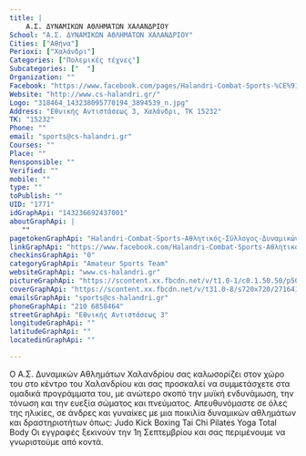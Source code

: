 ```yaml
---
title: |
    Α.Σ. ΔΥΝΑΜΙΚΩΝ ΑΘΛΗΜΑΤΩΝ ΧΑΛΑΝΔΡΙΟΥ
School: "Α.Σ. ΔΥΝΑΜΙΚΩΝ ΑΘΛΗΜΑΤΩΝ ΧΑΛΑΝΔΡΙΟΥ"
Cities: ["Αθήνα"]
Perioxi: ["Χαλάνδρι"]
Categories: ["Πολεμικές τέχνες"]
Subcategories: ["  "]
Organization: ""
Facebook: "https://www.facebook.com/pages/Halandri-Combat-Sports-%CE%91%CE%B8%CE%BB%CE%B7%CF%84%CE%B9%CE%BA%CF%8C%CF%82-%CE%A3%CF%8D%CE%BB%CE%BB%CE%BF%CE%B3%CE%BF%CF%82-%CE%94%CF%85%CE%BD%CE%B1%CE%BC%CE%B9%CE%BA%CF%8E%CE%BD-%CE%91%CE%B8%CE%BB%CE%B7%CE%BC%CE%AC%CF%84%CF%89%CE%BD-%CE%A7%CE%B1%CE%BB%CE%B1%CE%BD%CE%B4%CF%81%CE%AF%CE%BF%CF%85/143236692437001?sk=timeline"
Website: "http://www.cs-halandri.gr/"
Logo: "318464_143238095770194_3894539_n.jpg"
Address: "Εθνικής Αντιστάσεως 3, Χαλάνδρι, TK 15232"
TK: "15232"
Phone: ""
email: "sports@cs-halandri.gr"
Courses: ""
Place: ""
Rensponsible: ""
Verified: ""
mobile: ""
type: ""
toPublish: ""
UID: "1771"
idGraphApi: "143236692437001"
aboutGraphApi: | 
   ""
pagetokenGraphApi: "Halandri-Combat-Sports-Αθλητικός-Σύλλογος-Δυναμικών-Αθλημάτων-Χαλανδρίου-143236692437001"
linkGraphApi: "https://www.facebook.com/Halandri-Combat-Sports-Αθλητικός-Σύλλογος-Δυναμικών-Αθλημάτων-Χαλανδρίου-143236692437001/"
checkinsGraphApi: "0"
categoryGraphApi: "Amateur Sports Team"
websiteGraphApi: "www.cs-halandri.gr"
pictureGraphApi: "https://scontent.xx.fbcdn.net/v/t1.0-1/c0.1.50.50/p50x50/318464_143238095770194_3894539_n.jpg?oh=064e767be5b8dd2831ba9748a438c468&amp;oe=5B34FAEF"
coverGraphApi: "https://scontent.xx.fbcdn.net/v/t31.0-8/s720x720/27164139_1602355966525059_1925382037305742153_o.jpg?oh=6ff188b2a579bfeebc5827dcb6a1693c&amp;oe=5B4D12F8"
emailsGraphApi: "sports@cs-halandri.gr"
phoneGraphApi: "210 6858464"
streetGraphApi: "Εθνικής Αντιστάσεως 3"
longitudeGraphApi: ""
latitudeGraphApi: ""
locatedinGraphApi: ""

---
```


Ο Α.Σ. Δυναμικών Αθλημάτων Χαλανδρίου σας καλωσορίζει στον χώρο του στο κέντρο του Χαλανδρίου και σας προσκαλεί να συμμετάσχετε στα ομαδικά προγράμματα του, με ανώτερο σκοπό την μυϊκή ενδυνάμωση, την τόνωση και την ευεξία σώματος και πνεύματος. Απευθυνόμαστε σε όλες της ηλικίες, σε άνδρες και γυναίκες με μια ποικιλία δυναμικών αθλημάτων και δραστηριοτήτων όπως: Judo Kick Boxing Tai Chi Pilates Yoga Total Body Οι εγγραφές ξεκινούν την 1η Σεπτεμβρίου και σας περιμένουμε να γνωριστούμε από κοντά.

